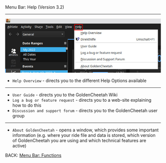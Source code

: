 Menu Bar: Help (Version 3.2)
***

![Help Menu](https://raw.githubusercontent.com/GoldenCheetah/GoldenCheetah/master/doc/wiki/MenuBar_Help.jpg)

* `Help Overview` - directs you to the different Help Options available

***

* `User Guide` - directs you to the GoldenCheetah Wiki
* `Log a bug or feature request` - directs you to a web-site explaining how to do this
* `Discussion and support forum` - directs you to the GoldenCheetah user group

***

* `About GoldenCheetah` - opens a window, which provides some important information (e.g. where your ride file and data is stored, which version of GoldenCheetah you are using and which technical features are active)

BACK: [Menu Bar: Functions](https://github.com/GoldenCheetah/GoldenCheetah/wiki/UG_Menu-Bar_Functions)